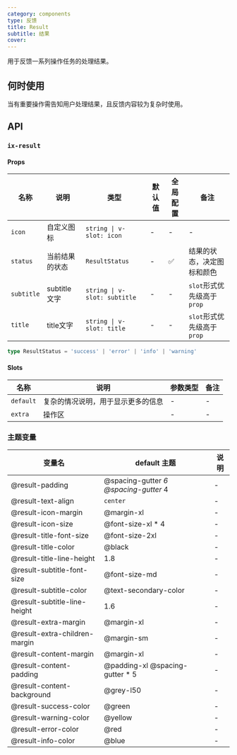 ```yaml
---
category: components
type: 反馈
title: Result
subtitle: 结果
cover:
---
```


用于反馈一系列操作任务的处理结果。

## 何时使用

当有重要操作需告知用户处理结果，且反馈内容较为复杂时使用。

## API

### `ix-result`

#### Props

| 名称 | 说明 | 类型  | 默认值 | 全局配置 | 备注 |
| --- | --- | --- | --- | --- | --- |
| `icon` | 自定义图标 | `string \| v-slot: icon` | - | - | - |
| `status` | 当前结果的状态 | `ResultStatus` | - | ✅ | 结果的状态，决定图标和颜色 |
| `subtitle` | subtitle 文字 | `string \| v-slot: subtitle` | - | - | `slot`形式优先级高于`prop` |
| `title` | title文字 | `string \| v-slot: title` | - | - | `slot`形式优先级高于`prop` |

```typescript
type ResultStatus = 'success' | 'error' | 'info' | 'warning'
```

#### Slots

| 名称 | 说明 | 参数类型 | 备注 |
| --- | --- | --- | --- |
| `default` | 复杂的情况说明，用于显示更多的信息 | - | - |
| `extra` | 操作区 | - | - |

### 主题变量

| 变量名 | default 主题| 说明 |
| --- | --- | --- |
| @result-padding | @spacing-gutter *6 @spacing-gutter* 4 | - |
| @result-text-align | `center` | - |
| @result-icon-margin | @margin-xl | - |
| @result-icon-size | @font-size-xl * 4 | - |
| @result-title-font-size | @font-size-2xl | - |
| @result-title-color | @black | - |
| @result-title-line-height | 1.8 | - |
| @result-subtitle-font-size | @font-size-md | - |
| @result-subtitle-color | @text-secondary-color | - |
| @result-subtitle-line-height | 1.6 | - |
| @result-extra-margin | @margin-xl | - |
| @result-extra-children-margin | @margin-sm | - |
| @result-content-margin | @margin-xl | - |
| @result-content-padding | @padding-xl @spacing-gutter * 5 | - |
| @result-content-background | @grey-l50 | - |
| @result-success-color | @green | - |
| @result-warning-color | @yellow | - |
| @result-error-color | @red | - |
| @result-info-color | @blue | - |
